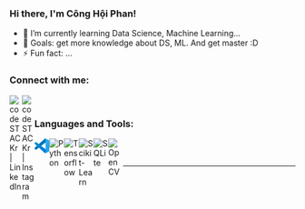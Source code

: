 
### Hi there, I'm Công Hội Phan!

- 🌱 I’m currently learning Data Science, Machine Learning...
- 🥅 Goals: get more knowledge about DS, ML. And get master :D
- ⚡ Fun fact: ...

### Connect with me:

[<img align="left" alt="codeSTACKr | LinkedIn" width="22px" src="https://cdn.jsdelivr.net/npm/simple-icons@v3/icons/linkedin.svg" />][linkedin]
[<img align="left" alt="codeSTACKr | Instagram" width="22px" src="https://cdn.jsdelivr.net/npm/simple-icons@3.13.0/icons/facebook.svg" />][facebook]

<br />

### Languages and Tools:

<img align="left" alt="Visual Studio Code" width="26px" src="https://raw.githubusercontent.com/github/explore/80688e429a7d4ef2fca1e82350fe8e3517d3494d/topics/visual-studio-code/visual-studio-code.png" />
<img align="left" alt="Python" width="26px" src="https://www.python.org/static/img/python-logo@2x.png" />
<img align="left" alt="Tensorflow" width="26px" src="https://cdn.icon-icons.com/icons2/2699/PNG/512/tensorflow_logo_icon_168671.png" />
<img align="left" alt="Scikit-Learn" width="26px" src="https://upload.wikimedia.org/wikipedia/commons/thumb/0/05/Scikit_learn_logo_small.svg/390px-Scikit_learn_logo_small.svg.png" />
<img align="left" alt="SQLite" width="26px" src="https://upload.wikimedia.org/wikipedia/commons/thumb/9/97/Sqlite-square-icon.svg/384px-Sqlite-square-icon.svg.png" />
<img align="left" alt="OpenCV" width="26px" src="https://e7.pngegg.com/pngimages/65/205/png-clipart-opencv-computer-vision-library-c-github-text-logo-thumbnail.png" />

<br />
<br />

---


[facebook]: https://www.facebook.com/conghoi.phan2108/
[linkedin]: https://www.linkedin.com/in/conghoiphan/

